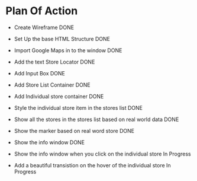 # Plan Of Action

- Create Wireframe DONE

- Set Up the base HTML Structure DONE

- Import Google Maps in to the window DONE

- Add the text Store Locator DONE

- Add Input Box DONE

- Add Store List Container DONE

- Add Individual store container DONE

- Style the individual store item in the stores list DONE

- Show all the stores in the stores list based on real world data DONE

- Show the marker based on real word store DONE

- Show the info window DONE

- Show the info window when you click on the individual store In Progress

- Add a beautiful transistion on the hover of the individual store In Progress

